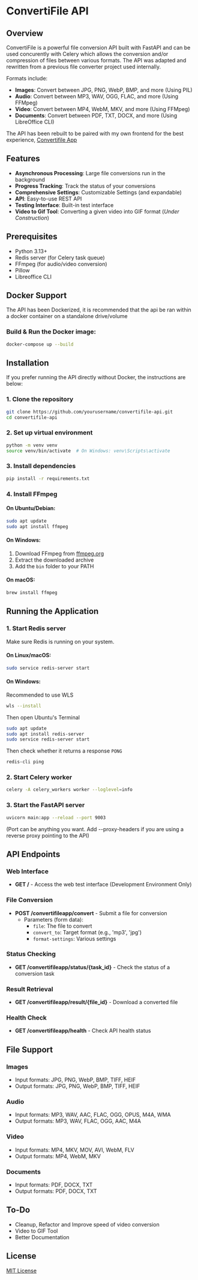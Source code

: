 # ConvertiFile API

## Overview

ConvertiFile is a powerful file conversion API built with FastAPI and can be used concurently with Celery which allows the conversion and/or compression of files between various formats. The API was adapted and rewritten from a previous file converter project used internally.

Formats include:

- **Images**: Convert between JPG, PNG, WebP, BMP, and more (Using PIL)
- **Audio**: Convert between MP3, WAV, OGG, FLAC, and more (Using FFMpeg)
- **Video**: Convert between MP4, WebM, MKV, and more (Using FFMpeg)
- **Documents**: Convert between PDF, TXT, DOCX, and more (Using LibreOffice CLI)

The API has been rebuilt to be paired with my own frontend for the best experience, [Convertifile App](https://convertifile.toridoesthings.xyz)

## Features

- **Asynchronous Processing**: Large file conversions run in the background
- **Progress Tracking**: Track the status of your conversions
- **Comprehensive Settings**: Customizable Settings (and expandable)
- **API**: Easy-to-use REST API
- **Testing Interface**: Built-in test interface
- **Video to Gif Tool**: Converting a given video into GIF format (*Under Construction*)

## Prerequisites

- Python 3.13+
- Redis server (for Celery task queue)
- FFmpeg (for audio/video conversion)
- Pillow
- Libreoffice CLI

## Docker Support

 The API has been Dockerized, it is recommended that the api be ran within a docker container on a standalone drive/volume

### Build & Run the Docker image:

```bash
docker-compose up --build
```

## Installation

If you prefer running the API directly without Docker, the instructions are below:

### 1. Clone the repository

```bash
git clone https://github.com/yourusername/convertifile-api.git
cd convertifile-api
```

### 2. Set up virtual environment

```bash
python -m venv venv
source venv/bin/activate  # On Windows: venv\Scripts\activate
```

### 3. Install dependencies

```bash
pip install -r requirements.txt
```

### 4. Install FFmpeg

#### On Ubuntu/Debian:
```bash
sudo apt update
sudo apt install ffmpeg
```

#### On Windows:
1. Download FFmpeg from [ffmpeg.org](https://ffmpeg.org/download.html)
2. Extract the downloaded archive
3. Add the `bin` folder to your PATH

#### On macOS:
```bash
brew install ffmpeg
```

## Running the Application

### 1. Start Redis server

Make sure Redis is running on your system.

#### On Linux/macOS:
```bash
sudo service redis-server start
```

#### On Windows:
Recommended to use WLS 

```bash
wls --install
```

Then open Ubuntu's Terminal

```bash
sudo apt update
sudo apt install redis-server
sudo service redis-server start
```

Then check whether it returns a response `PONG`

```bash
redis-cli ping
```


### 2. Start Celery worker

```bash
celery -A celery_workers worker --loglevel=info
```

### 3. Start the FastAPI server

```bash
uvicorn main:app --reload --port 9003
```

(Port can be anything you want. Add --proxy-headers if you are using a reverse proxy pointing to the API)

## API Endpoints

### Web Interface
- **GET /** - Access the web test interface (Development Environment Only)

### File Conversion
- **POST /convertifileapp/convert** - Submit a file for conversion
  - Parameters (form data):
    - `file`: The file to convert
    - `convert_to`: Target format (e.g., 'mp3', 'jpg')
    - `format-settings`: Various settings

### Status Checking
- **GET /convertifileapp/status/{task_id}** - Check the status of a conversion task

### Result Retrieval
- **GET /convertifileapp/result/{file_id}** - Download a converted file

### Health Check
- **GET /convertifileapp/health** - Check API health status

## File Support

### Images
- Input formats: JPG, PNG, WebP, BMP, TIFF, HEIF
- Output formats: JPG, PNG, WebP, BMP, TIFF, HEIF

### Audio
- Input formats: MP3, WAV, AAC, FLAC, OGG, OPUS, M4A, WMA
- Output formats: MP3, WAV, FLAC, OGG, AAC, M4A

### Video
- Input formats: MP4, MKV, MOV, AVI, WebM, FLV
- Output formats: MP4, WebM, MKV

### Documents
- Input formats: PDF, DOCX, TXT
- Output formats: PDF, DOCX, TXT

## To-Do

- Cleanup, Refactor and Improve speed of video conversion
- Video to GIF Tool
- Better Documentation

## License

[MIT License](LICENSE)
